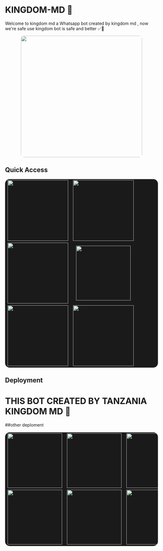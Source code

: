 # KINGDOM-MD 👑

Welcome to kingdom md a Whatsapp bot created by kingdom md , now we're safe use kingdom bot is safe and better ✅👑</h1>

<div align="center">
  <img src="https://files.catbox.moe/0kwukb.jpg" width="400" style="border-radius:10px">
</div>

##  Quick Access

<table align="center" cellpadding="10" style="border-radius:15px;background:#1a1a1a;border:none">
  <tr>
    <td align="center" style="border:none">
      <a href="https://keithpairing.zone.id/">
        <img src="https://img.shields.io/badge/Pair_Session-white?style=for-the-badge&logo=link&logoColor=black" width="200">
      </a>
    </td>
    <td align="center" style="border:none">
      <a href="https://www.youtube.com/@hazardbayana4999">
        <img src="https://img.shields.io/badge/Video_Tutorial-FF0000?style=for-the-badge&logo=youtube&logoColor=white" width="200">
      </a>
    </td>
  </tr>
  <tr>
    <td align="center" style="border:none">
      <a href="https://chat.whatsapp.com/FkBWBV2dsfFBoBSC61Sb7i?mode=r_c">
        <img src="https://img.shields.io/badge/VIEW_GROUP-181717?style=for-the-badge&logo=link&logoColor=white" width="200">
      </a>
    </td>
    <td align="center" style="border:none">
      <a href="https://dashboard.heroku.com/new?button-url=https://github.com/kingdommd/kingdom-md- MD&template=https://github.com/kingdommd/kingdom-md.git">
        <img src="https://img.shields.io/badge/Heroku-430098?style=for-the-badge&logo=heroku&logoColor=white" width="180">
      </a>
    </td>
  </tr>
  <tr>
    <td align="center" style="border:none">
      <a href="https://wa.me/message/B67R2CEOSVXJK1">
        <img src="https://img.shields.io/badge/Contact_Us-0088cc?style=for-the-badge&logo=telegram&logoColor=white" width="200">
      </a>
    </td>
    <td align="center" style="border:none">
      <a href="https://whatsapp.com/channel/0029Vb6CC2dB4hdPp1CrYv0f">
        <img src="https://img.shields.io/badge/VIEW_CHANNEL-000000?style=for-the-badge&logo=vercel&logoColor=white" width="200">
      </a>
    </td>
  </tr>
</table>

## Deployment 

<table align="center" cellpadding="10" style="border-radius:15px;background:#1a1a1a;border:none">
  <tr>
    <td align="center" style="border:none">
      <a href="https://dashboard.heroku.com/new?button-url=https://github.com/kingdommd/kingdom-md- MD&template=https://github.com/kingdommd/kingdom-md.git">
        <img src="https://img.shields.io/badge/Heroku-430098?style=for-the-badge&logo=heroku&logoColor=white" width="180">
      </a>
    </td>
    <td align="center" style="border:none">
      <a href="https://render.com/">
        <img src="https://img.shields.io/badge/Render-46E3B7?style=for-the-badge&logo=render&logoColor=white" width="180">
      </a>
    </td>
    <td align="center" style="border:none">
      <a href="https://railway.app/new">
        <img src="https://img.shields.io/badge/Railway-0B0D0E?style=for-the-badge&logo=railway&logoColor=white" width="180">
      </a>
    </td>
  </tr>
  <tr>
    <td align="center" style="border:none">
      <a href="https://app.koyeb.com/deploy">
        <img src="https://img.shields.io/badge/Koyeb-121212?style=for-the-badge&logo=koyeb&logoColor=white" width="180">
      </a>
    </td>
    <td align="center" style="border:none">
      <a href="https://katabump.com/">
        <img src="https://img.shields.io/badge/Katabump-FF6B00?style=for-the-badge&logo=firefox&logoColor=white" width="180">
      </a>
    </td>
    <td align="center" style="border:none">
      <a href="https://optiklink.com/">
        <img src="https://img.shields.io/badge/Optiklink-5865F2?style=for-the-badge&logo=discord&logoColor=white" width="180">
      </a>
    </td>
  </tr>
  <tr>
    
# THIS BOT CREATED BY TANZANIA KINGDOM MD 👑

##other deploment

